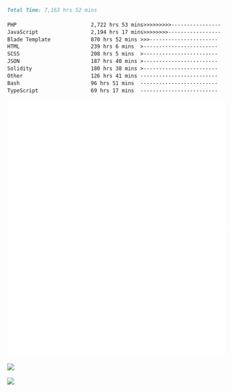 <!--START_SECTION:waka-->

```markdown
Total Time: 7,163 hrs 52 mins

PHP                        2,722 hrs 53 mins>>>>>>>>>----------------   37.35 %
JavaScript                 2,194 hrs 17 mins>>>>>>>>-----------------   30.10 %
Blade Template             870 hrs 52 mins >>>----------------------   11.95 %
HTML                       239 hrs 6 mins  >------------------------   03.28 %
SCSS                       208 hrs 5 mins  >------------------------   02.85 %
JSON                       187 hrs 40 mins >------------------------   02.57 %
Solidity                   180 hrs 38 mins >------------------------   02.48 %
Other                      126 hrs 41 mins -------------------------   01.74 %
Bash                       96 hrs 51 mins  -------------------------   01.33 %
TypeScript                 69 hrs 17 mins  -------------------------   00.95 %
```

<!--END_SECTION:waka-->

![](https://raw.githubusercontent.com/DrMaxis/github-stats-transparent/output/generated/overview.svg)
![](https://raw.githubusercontent.com/DrMaxis/github-stats-transparent/output/generated/languages.svg)

![](https://git-readme-stats-drmaxis-projects.vercel.app/api?username=drmaxis&show_icons=true&theme=outrun&count_private=true&show=reviews,discussions_started,discussions_answered,prs_merged,prs_merged_percentage&custom_title=2024%20Github%20Rank)
 
<a href="https://count.getloli.com/"><img src="https://count.getloli.com/get/@:maxis-the-alchemist?theme=rule34"></a>
<!-- https://count.getloli.com/get/@alchemist?theme=rule34 -->
<br>
